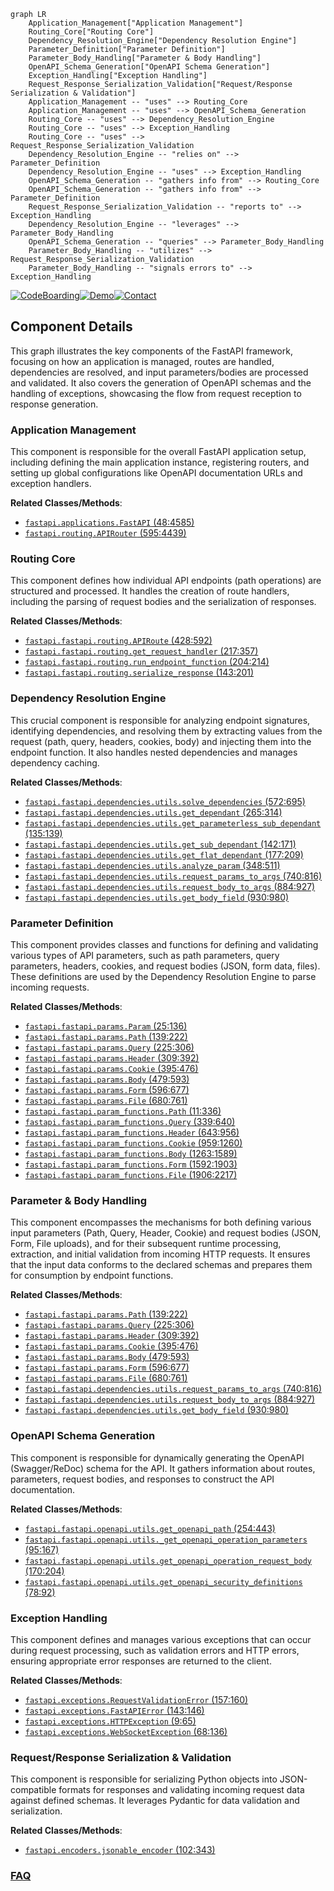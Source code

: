 ```mermaid
graph LR
    Application_Management["Application Management"]
    Routing_Core["Routing Core"]
    Dependency_Resolution_Engine["Dependency Resolution Engine"]
    Parameter_Definition["Parameter Definition"]
    Parameter_Body_Handling["Parameter & Body Handling"]
    OpenAPI_Schema_Generation["OpenAPI Schema Generation"]
    Exception_Handling["Exception Handling"]
    Request_Response_Serialization_Validation["Request/Response Serialization & Validation"]
    Application_Management -- "uses" --> Routing_Core
    Application_Management -- "uses" --> OpenAPI_Schema_Generation
    Routing_Core -- "uses" --> Dependency_Resolution_Engine
    Routing_Core -- "uses" --> Exception_Handling
    Routing_Core -- "uses" --> Request_Response_Serialization_Validation
    Dependency_Resolution_Engine -- "relies on" --> Parameter_Definition
    Dependency_Resolution_Engine -- "uses" --> Exception_Handling
    OpenAPI_Schema_Generation -- "gathers info from" --> Routing_Core
    OpenAPI_Schema_Generation -- "gathers info from" --> Parameter_Definition
    Request_Response_Serialization_Validation -- "reports to" --> Exception_Handling
    Dependency_Resolution_Engine -- "leverages" --> Parameter_Body_Handling
    OpenAPI_Schema_Generation -- "queries" --> Parameter_Body_Handling
    Parameter_Body_Handling -- "utilizes" --> Request_Response_Serialization_Validation
    Parameter_Body_Handling -- "signals errors to" --> Exception_Handling
```
[![CodeBoarding](https://img.shields.io/badge/Generated%20by-CodeBoarding-9cf?style=flat-square)](https://github.com/CodeBoarding/GeneratedOnBoardings)[![Demo](https://img.shields.io/badge/Try%20our-Demo-blue?style=flat-square)](https://www.codeboarding.org/demo)[![Contact](https://img.shields.io/badge/Contact%20us%20-%20contact@codeboarding.org-lightgrey?style=flat-square)](mailto:contact@codeboarding.org)

## Component Details

This graph illustrates the key components of the FastAPI framework, focusing on how an application is managed, routes are handled, dependencies are resolved, and input parameters/bodies are processed and validated. It also covers the generation of OpenAPI schemas and the handling of exceptions, showcasing the flow from request reception to response generation.

### Application Management
This component is responsible for the overall FastAPI application setup, including defining the main application instance, registering routers, and setting up global configurations like OpenAPI documentation URLs and exception handlers.


**Related Classes/Methods**:

- <a href="https://github.com/fastapi/fastapi/blob/master/fastapi/applications.py#L48-L4585" target="_blank" rel="noopener noreferrer">`fastapi.applications.FastAPI` (48:4585)</a>
- <a href="https://github.com/fastapi/fastapi/blob/master/fastapi/routing.py#L595-L4439" target="_blank" rel="noopener noreferrer">`fastapi.routing.APIRouter` (595:4439)</a>


### Routing Core
This component defines how individual API endpoints (path operations) are structured and processed. It handles the creation of route handlers, including the parsing of request bodies and the serialization of responses.


**Related Classes/Methods**:

- <a href="https://github.com/fastapi/fastapi/blob/master/fastapi/routing.py#L428-L592" target="_blank" rel="noopener noreferrer">`fastapi.fastapi.routing.APIRoute` (428:592)</a>
- <a href="https://github.com/fastapi/fastapi/blob/master/fastapi/routing.py#L217-L357" target="_blank" rel="noopener noreferrer">`fastapi.fastapi.routing.get_request_handler` (217:357)</a>
- <a href="https://github.com/fastapi/fastapi/blob/master/fastapi/routing.py#L204-L214" target="_blank" rel="noopener noreferrer">`fastapi.fastapi.routing.run_endpoint_function` (204:214)</a>
- <a href="https://github.com/fastapi/fastapi/blob/master/fastapi/routing.py#L143-L201" target="_blank" rel="noopener noreferrer">`fastapi.fastapi.routing.serialize_response` (143:201)</a>


### Dependency Resolution Engine
This crucial component is responsible for analyzing endpoint signatures, identifying dependencies, and resolving them by extracting values from the request (path, query, headers, cookies, body) and injecting them into the endpoint function. It also handles nested dependencies and manages dependency caching.


**Related Classes/Methods**:

- <a href="https://github.com/fastapi/fastapi/blob/master/fastapi/dependencies/utils.py#L572-L695" target="_blank" rel="noopener noreferrer">`fastapi.fastapi.dependencies.utils.solve_dependencies` (572:695)</a>
- <a href="https://github.com/fastapi/fastapi/blob/master/fastapi/dependencies/utils.py#L265-L314" target="_blank" rel="noopener noreferrer">`fastapi.fastapi.dependencies.utils.get_dependant` (265:314)</a>
- <a href="https://github.com/fastapi/fastapi/blob/master/fastapi/dependencies/utils.py#L135-L139" target="_blank" rel="noopener noreferrer">`fastapi.fastapi.dependencies.utils.get_parameterless_sub_dependant` (135:139)</a>
- <a href="https://github.com/fastapi/fastapi/blob/master/fastapi/dependencies/utils.py#L142-L171" target="_blank" rel="noopener noreferrer">`fastapi.fastapi.dependencies.utils.get_sub_dependant` (142:171)</a>
- <a href="https://github.com/fastapi/fastapi/blob/master/fastapi/dependencies/utils.py#L177-L209" target="_blank" rel="noopener noreferrer">`fastapi.fastapi.dependencies.utils.get_flat_dependant` (177:209)</a>
- <a href="https://github.com/fastapi/fastapi/blob/master/fastapi/dependencies/utils.py#L348-L511" target="_blank" rel="noopener noreferrer">`fastapi.fastapi.dependencies.utils.analyze_param` (348:511)</a>
- <a href="https://github.com/fastapi/fastapi/blob/master/fastapi/dependencies/utils.py#L740-L816" target="_blank" rel="noopener noreferrer">`fastapi.fastapi.dependencies.utils.request_params_to_args` (740:816)</a>
- <a href="https://github.com/fastapi/fastapi/blob/master/fastapi/dependencies/utils.py#L884-L927" target="_blank" rel="noopener noreferrer">`fastapi.fastapi.dependencies.utils.request_body_to_args` (884:927)</a>
- <a href="https://github.com/fastapi/fastapi/blob/master/fastapi/dependencies/utils.py#L930-L980" target="_blank" rel="noopener noreferrer">`fastapi.fastapi.dependencies.utils.get_body_field` (930:980)</a>


### Parameter Definition
This component provides classes and functions for defining and validating various types of API parameters, such as path parameters, query parameters, headers, cookies, and request bodies (JSON, form data, files). These definitions are used by the Dependency Resolution Engine to parse incoming requests.


**Related Classes/Methods**:

- <a href="https://github.com/fastapi/fastapi/blob/master/fastapi/params.py#L25-L136" target="_blank" rel="noopener noreferrer">`fastapi.fastapi.params.Param` (25:136)</a>
- <a href="https://github.com/fastapi/fastapi/blob/master/fastapi/params.py#L139-L222" target="_blank" rel="noopener noreferrer">`fastapi.fastapi.params.Path` (139:222)</a>
- <a href="https://github.com/fastapi/fastapi/blob/master/fastapi/params.py#L225-L306" target="_blank" rel="noopener noreferrer">`fastapi.fastapi.params.Query` (225:306)</a>
- <a href="https://github.com/fastapi/fastapi/blob/master/fastapi/params.py#L309-L392" target="_blank" rel="noopener noreferrer">`fastapi.fastapi.params.Header` (309:392)</a>
- <a href="https://github.com/fastapi/fastapi/blob/master/fastapi/params.py#L395-L476" target="_blank" rel="noopener noreferrer">`fastapi.fastapi.params.Cookie` (395:476)</a>
- <a href="https://github.com/fastapi/fastapi/blob/master/fastapi/params.py#L479-L593" target="_blank" rel="noopener noreferrer">`fastapi.fastapi.params.Body` (479:593)</a>
- <a href="https://github.com/fastapi/fastapi/blob/master/fastapi/params.py#L596-L677" target="_blank" rel="noopener noreferrer">`fastapi.fastapi.params.Form` (596:677)</a>
- <a href="https://github.com/fastapi/fastapi/blob/master/fastapi/params.py#L680-L761" target="_blank" rel="noopener noreferrer">`fastapi.fastapi.params.File` (680:761)</a>
- <a href="https://github.com/fastapi/fastapi/blob/master/fastapi/param_functions.py#L11-L336" target="_blank" rel="noopener noreferrer">`fastapi.fastapi.param_functions.Path` (11:336)</a>
- <a href="https://github.com/fastapi/fastapi/blob/master/fastapi/param_functions.py#L339-L640" target="_blank" rel="noopener noreferrer">`fastapi.fastapi.param_functions.Query` (339:640)</a>
- <a href="https://github.com/fastapi/fastapi/blob/master/fastapi/param_functions.py#L643-L956" target="_blank" rel="noopener noreferrer">`fastapi.fastapi.param_functions.Header` (643:956)</a>
- <a href="https://github.com/fastapi/fastapi/blob/master/fastapi/param_functions.py#L959-L1260" target="_blank" rel="noopener noreferrer">`fastapi.fastapi.param_functions.Cookie` (959:1260)</a>
- <a href="https://github.com/fastapi/fastapi/blob/master/fastapi/param_functions.py#L1263-L1589" target="_blank" rel="noopener noreferrer">`fastapi.fastapi.param_functions.Body` (1263:1589)</a>
- <a href="https://github.com/fastapi/fastapi/blob/master/fastapi/param_functions.py#L1592-L1903" target="_blank" rel="noopener noreferrer">`fastapi.fastapi.param_functions.Form` (1592:1903)</a>
- <a href="https://github.com/fastapi/fastapi/blob/master/fastapi/param_functions.py#L1906-L2217" target="_blank" rel="noopener noreferrer">`fastapi.fastapi.param_functions.File` (1906:2217)</a>


### Parameter & Body Handling
This component encompasses the mechanisms for both defining various input parameters (Path, Query, Header, Cookie) and request bodies (JSON, Form, File uploads), and for their subsequent runtime processing, extraction, and initial validation from incoming HTTP requests. It ensures that the input data conforms to the declared schemas and prepares them for consumption by endpoint functions.


**Related Classes/Methods**:

- <a href="https://github.com/fastapi/fastapi/blob/master/fastapi/params.py#L139-L222" target="_blank" rel="noopener noreferrer">`fastapi.fastapi.params.Path` (139:222)</a>
- <a href="https://github.com/fastapi/fastapi/blob/master/fastapi/params.py#L225-L306" target="_blank" rel="noopener noreferrer">`fastapi.fastapi.params.Query` (225:306)</a>
- <a href="https://github.com/fastapi/fastapi/blob/master/fastapi/params.py#L309-L392" target="_blank" rel="noopener noreferrer">`fastapi.fastapi.params.Header` (309:392)</a>
- <a href="https://github.com/fastapi/fastapi/blob/master/fastapi/params.py#L395-L476" target="_blank" rel="noopener noreferrer">`fastapi.fastapi.params.Cookie` (395:476)</a>
- <a href="https://github.com/fastapi/fastapi/blob/master/fastapi/params.py#L479-L593" target="_blank" rel="noopener noreferrer">`fastapi.fastapi.params.Body` (479:593)</a>
- <a href="https://github.com/fastapi/fastapi/blob/master/fastapi/params.py#L596-L677" target="_blank" rel="noopener noreferrer">`fastapi.fastapi.params.Form` (596:677)</a>
- <a href="https://github.com/fastapi/fastapi/blob/master/fastapi/params.py#L680-L761" target="_blank" rel="noopener noreferrer">`fastapi.fastapi.params.File` (680:761)</a>
- <a href="https://github.com/fastapi/fastapi/blob/master/fastapi/dependencies/utils.py#L740-L816" target="_blank" rel="noopener noreferrer">`fastapi.fastapi.dependencies.utils.request_params_to_args` (740:816)</a>
- <a href="https://github.com/fastapi/fastapi/blob/master/fastapi/dependencies/utils.py#L884-L927" target="_blank" rel="noopener noreferrer">`fastapi.fastapi.dependencies.utils.request_body_to_args` (884:927)</a>
- <a href="https://github.com/fastapi/fastapi/blob/master/fastapi/dependencies/utils.py#L930-L980" target="_blank" rel="noopener noreferrer">`fastapi.fastapi.dependencies.utils.get_body_field` (930:980)</a>


### OpenAPI Schema Generation
This component is responsible for dynamically generating the OpenAPI (Swagger/ReDoc) schema for the API. It gathers information about routes, parameters, request bodies, and responses to construct the API documentation.


**Related Classes/Methods**:

- <a href="https://github.com/fastapi/fastapi/blob/master/fastapi/openapi/utils.py#L254-L443" target="_blank" rel="noopener noreferrer">`fastapi.fastapi.openapi.utils.get_openapi_path` (254:443)</a>
- <a href="https://github.com/fastapi/fastapi/blob/master/fastapi/openapi/utils.py#L95-L167" target="_blank" rel="noopener noreferrer">`fastapi.fastapi.openapi.utils._get_openapi_operation_parameters` (95:167)</a>
- <a href="https://github.com/fastapi/fastapi/blob/master/fastapi/openapi/utils.py#L170-L204" target="_blank" rel="noopener noreferrer">`fastapi.fastapi.openapi.utils.get_openapi_operation_request_body` (170:204)</a>
- <a href="https://github.com/fastapi/fastapi/blob/master/fastapi/openapi/utils.py#L78-L92" target="_blank" rel="noopener noreferrer">`fastapi.fastapi.openapi.utils.get_openapi_security_definitions` (78:92)</a>


### Exception Handling
This component defines and manages various exceptions that can occur during request processing, such as validation errors and HTTP errors, ensuring appropriate error responses are returned to the client.


**Related Classes/Methods**:

- <a href="https://github.com/fastapi/fastapi/blob/master/fastapi/exceptions.py#L157-L160" target="_blank" rel="noopener noreferrer">`fastapi.exceptions.RequestValidationError` (157:160)</a>
- <a href="https://github.com/fastapi/fastapi/blob/master/fastapi/exceptions.py#L143-L146" target="_blank" rel="noopener noreferrer">`fastapi.exceptions.FastAPIError` (143:146)</a>
- <a href="https://github.com/fastapi/fastapi/blob/master/fastapi/exceptions.py#L9-L65" target="_blank" rel="noopener noreferrer">`fastapi.exceptions.HTTPException` (9:65)</a>
- <a href="https://github.com/fastapi/fastapi/blob/master/fastapi/exceptions.py#L68-L136" target="_blank" rel="noopener noreferrer">`fastapi.exceptions.WebSocketException` (68:136)</a>


### Request/Response Serialization & Validation
This component is responsible for serializing Python objects into JSON-compatible formats for responses and validating incoming request data against defined schemas. It leverages Pydantic for data validation and serialization.


**Related Classes/Methods**:

- <a href="https://github.com/fastapi/fastapi/blob/master/fastapi/encoders.py#L102-L343" target="_blank" rel="noopener noreferrer">`fastapi.encoders.jsonable_encoder` (102:343)</a>




### [FAQ](https://github.com/CodeBoarding/GeneratedOnBoardings/tree/main?tab=readme-ov-file#faq)